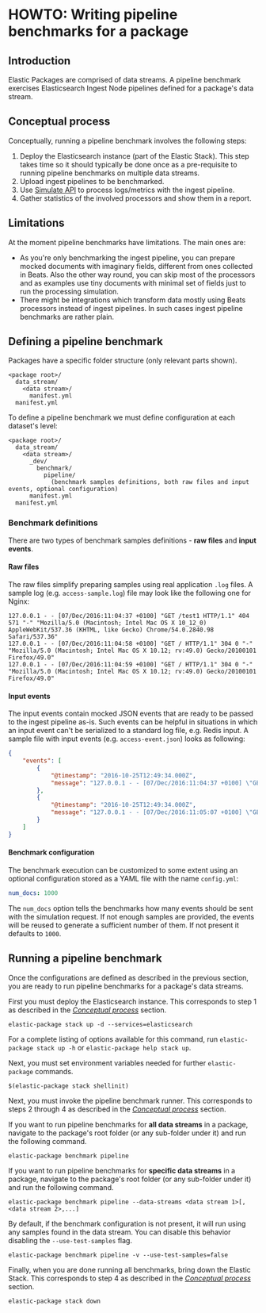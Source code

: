 # HOWTO: Writing pipeline benchmarks for a package

## Introduction

Elastic Packages are comprised of data streams. A pipeline benchmark exercises Elasticsearch Ingest Node pipelines defined for a package's data stream.

## Conceptual process

Conceptually, running a pipeline benchmark involves the following steps:

1. Deploy the Elasticsearch instance (part of the Elastic Stack). This step takes time so it should typically be done once as a pre-requisite to running pipeline benchmarks on multiple data streams.
1. Upload ingest pipelines to be benchmarked.
1. Use [Simulate API](https://www.elastic.co/guide/en/elasticsearch/reference/master/simulate-pipeline-api.html) to process logs/metrics with the ingest pipeline.
1. Gather statistics of the involved processors and show them in a report.

## Limitations

At the moment pipeline benchmarks have limitations. The main ones are:
* As you're only benchmarking the ingest pipeline, you can prepare mocked documents with imaginary fields, different from ones collected in Beats. Also the other way round, you can skip most of the processors and as examples use tiny documents with minimal set of fields just to run the processing simulation.
* There might be integrations which transform data mostly using Beats processors instead of ingest pipelines. In such cases ingest pipeline benchmarks are rather plain.

## Defining a pipeline benchmark

Packages have a specific folder structure (only relevant parts shown).

```
<package root>/
  data_stream/
    <data stream>/
      manifest.yml
  manifest.yml
```

To define a pipeline benchmark we must define configuration at each dataset's level:

```
<package root>/
  data_stream/
    <data stream>/
      _dev/
        benchmark/
          pipeline/
            (benchmark samples definitions, both raw files and input events, optional configuration)
      manifest.yml
  manifest.yml
```

### Benchmark definitions

There are two types of benchmark samples definitions - **raw files** and **input events**.

#### Raw files

The raw files simplify preparing samples using real application `.log` files. A sample log (e.g. `access-sample.log`) file may look like the following one for Nginx:

```
127.0.0.1 - - [07/Dec/2016:11:04:37 +0100] "GET /test1 HTTP/1.1" 404 571 "-" "Mozilla/5.0 (Macintosh; Intel Mac OS X 10_12_0) AppleWebKit/537.36 (KHTML, like Gecko) Chrome/54.0.2840.98 Safari/537.36"
127.0.0.1 - - [07/Dec/2016:11:04:58 +0100] "GET / HTTP/1.1" 304 0 "-" "Mozilla/5.0 (Macintosh; Intel Mac OS X 10.12; rv:49.0) Gecko/20100101 Firefox/49.0"
127.0.0.1 - - [07/Dec/2016:11:04:59 +0100] "GET / HTTP/1.1" 304 0 "-" "Mozilla/5.0 (Macintosh; Intel Mac OS X 10.12; rv:49.0) Gecko/20100101 Firefox/49.0"
```

#### Input events

The input events contain mocked JSON events that are ready to be passed to the ingest pipeline as-is. Such events can be helpful in situations in which an input event can't be serialized to a standard log file, e.g. Redis input. A sample file with input events  (e.g. `access-event.json`) looks as following:

```json
{
    "events": [
        {
            "@timestamp": "2016-10-25T12:49:34.000Z",
            "message": "127.0.0.1 - - [07/Dec/2016:11:04:37 +0100] \"GET /test1 HTTP/1.1\" 404 571 \"-\" \"Mozilla/5.0 (Macintosh; Intel Mac OS X 10_12_0) AppleWebKit/537.36 (KHTML, like Gecko) Chrome/54.0.2840.98 Safari/537.36\"\n"
        },
        {
            "@timestamp": "2016-10-25T12:49:34.000Z",
            "message": "127.0.0.1 - - [07/Dec/2016:11:05:07 +0100] \"GET /taga HTTP/1.1\" 404 169 \"-\" \"Mozilla/5.0 (Macintosh; Intel Mac OS X 10.12; rv:49.0) Gecko/20100101 Firefox/49.0\"\n"
        }
    ]
}
```

#### Benchmark configuration

The benchmark execution can be customized to some extent using an optional configuration stored as a YAML file with the name `config.yml`:

```yml
num_docs: 1000
```

The `num_docs` option tells the benchmarks how many events should be sent with the simulation request. If not enough samples are provided, the events will be reused to generate a sufficient number of them. If not present it defaults to `1000`.


## Running a pipeline benchmark

Once the configurations are defined as described in the previous section, you are ready to run pipeline benchmarks for a package's data streams.

First you must deploy the Elasticsearch instance. This corresponds to step 1 as described in the [_Conceptual process_](#Conceptual-process) section.

```
elastic-package stack up -d --services=elasticsearch
```

For a complete listing of options available for this command, run `elastic-package stack up -h` or `elastic-package help stack up`.

Next, you must set environment variables needed for further `elastic-package` commands.

```
$(elastic-package stack shellinit)
```

Next, you must invoke the pipeline benchmark runner. This corresponds to steps 2 through 4 as described in the [_Conceptual process_](#Conceptual-process) section.

If you want to run pipeline benchmarks for **all data streams** in a package, navigate to the package's root folder (or any sub-folder under it) and run the following command.

```
elastic-package benchmark pipeline
```

If you want to run pipeline benchmarks for **specific data streams** in a package, navigate to the package's root folder (or any sub-folder under it) and run the following command.

```
elastic-package benchmark pipeline --data-streams <data stream 1>[,<data stream 2>,...]
```

By default, if the benchmark configuration is not present, it will run using any samples found in the data stream. You can disable this behavior disabling the `--use-test-samples` flag.

```
elastic-package benchmark pipeline -v --use-test-samples=false
```

Finally, when you are done running all benchmarks, bring down the Elastic Stack. This corresponds to step 4 as described in the [_Conceptual process_](#Conceptual-process) section.

```
elastic-package stack down
```
